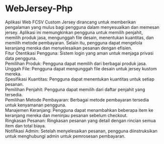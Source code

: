 # WebJersey-Php

Aplikasi Web FCSV Custom Jersey dirancang untuk memberikan pengalaman yang mulus bagi pengguna dalam menyesuaikan dan memesan jersey. Aplikasi ini memungkinkan pengguna untuk memilih penjahit, memilih produk jasa, mengunggah file desain, menentukan kuantitas, dan memilih metode pembayaran. Selain itu, pengguna dapat mengelola keranjang mereka dan menyelesaikan pesanan dengan efisien.
<br>
Fitur
Otentikasi Pengguna: Sistem login yang aman untuk menjaga privasi data pengguna.<br>
Pemilihan Produk: Pengguna dapat memilih dari berbagai produk jasa.<br>
Unggah File: Pengguna dapat mengunggah file desain untuk jersey kustom mereka.<br>
Spesifikasi Kuantitas: Pengguna dapat menentukan kuantitas untuk setiap pesanan.<br>
Pemilihan Penjahit: Pengguna dapat memilih dari daftar penjahit yang tersedia.<br>
Pemilihan Metode Pembayaran: Berbagai metode pembayaran tersedia untuk kenyamanan pengguna.<br>
Manajemen Keranjang: Pengguna dapat menambahkan beberapa item ke keranjang mereka dan meninjau pesanan sebelum checkout.<br>
Ringkasan Pesanan: Ringkasan pesanan yang detail dengan rincian semua item dan total biaya.<br>
Notifikasi Admin: Setelah menyelesaikan pesanan, pengguna diinstruksikan untuk menghubungi admin untuk pemrosesan pembayaran.<br>
